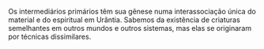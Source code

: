 ﻿Os intermediários primários têm sua gênese numa interassociação única do material e do espiritual em Urântia. Sabemos da existência de criaturas semelhantes em outros mundos e outros sistemas, mas elas se originaram por técnicas dissimilares.